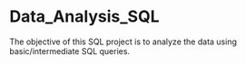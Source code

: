 # Data_Analysis_SQL
 The objective of this SQL project is to analyze the data using basic/intermediate SQL queries.
